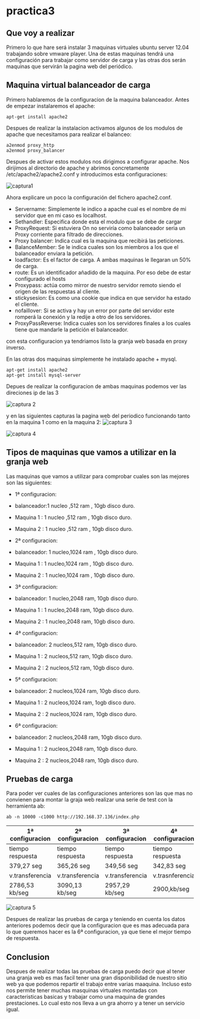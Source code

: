 practica3 
==========================================================================================================================

Que voy a realizar
--------------------------------------------------------------------------------------------------------------------------
Primero lo que hare será instalar 3 maquinas virtuales ubuntu server 12.04 trabajando sobre vmware player. Una de estas maquinas tendrá una configuración para trabajar como servidor de carga y las otras dos serán maquinas que servirán la pagina web del periódico.


Maquina virtual balanceador de carga
--------------------------------------------------------------------------------------------------------------------------
Primero hablaremos de la configuracion de la maquina balanceador.
Antes de empezar instalaremos el apache:
```
apt-get install apache2
```
Despues de realizar la instalacion activamos algunos de los modulos de apache que necesitamos para realizar el balanceo:

```
a2enmod proxy_http
a2enmod proxy_balancer

```
Despues de activar estos modulos nos dirigimos a configurar apache. Nos dirijimos al directorio de apache y abrimos concretamente /etc/apache2/apache2.conf y introducimos esta configuraciones:

![captura1](https://dl.dropbox.com/s/5ad3ik0k9ixpzvi/1.png)

Ahora explicare un poco la configuración del fichero apache2.conf.
-  Servername: Simplemente le indico a apache cual es el nombre de mi servidor que en mi caso es localhost.
-  Sethandler: Especifica donde esta el modulo que se debe de cargar
-  ProxyRequest: Si estuviera On no serviría como balanceador seria un Proxy corriente para filtrado de direcciones.
-  Proxy balancer: Indica cual es la maquina que recibirá las peticiones.
-  BalanceMember: Se le indica cuales son los miembros a los que el balanceador enviara la petición.
-  loadfactor: Es el factor de carga. A ambas maquinas le llegaran un 50% de carga.
-  route: Es un identificador añadido de la maquina. Por eso debe de estar configurado el hosts
-  Proxypass: actúa como mirror de nuestro servidor remoto siendo el origen de las respuestas al cliente.
-  stickysesion: Es como una cookie que indica en que servidor ha estado el cliente.
-  nofaillover: Si se activa y hay un error por parte del servidor este romperá la conexión y la redije a otro de los servidores.
-  ProxyPassReverse: Indica cuales son los servidores finales a los cuales tiene que mandarle la petición el balanceador.

con esta configuracion ya tendriamos listo la granja web basada en proxy inverso.

En las otras dos maquinas simplemente he instalado apache + mysql.

```
apt-get install apache2
apt-get install mysql-server
```

Depues de realizar la configuracion de ambas maquinas podemos ver las direciones ip de las 3

![captura 2](https://dl.dropbox.com/s/xulymv0aherrst7/4.png)

y en las siguientes capturas la pagina web del periodico funcionando tanto en la maquina 1 como en la maquina 2:
![captura 3](https://dl.dropbox.com/s/gltucpicg09t08c/3.png)

![captura 4](https://dl.dropbox.com/s/ii23t60zai2m26p/2.png)

Tipos de maquinas que vamos a utilizar en la granja web
------------------------------------------------------------------------------------------------------------------------
Las maquinas que vamos a utilizar para comprobar cuales son las mejores son las siguientes:

- 1ª configuracion:
- balanceador:1 nucleo ,512 ram , 10gb disco duro.
- Maquina 1 : 1 nucleo ,512 ram , 10gb disco duro.
- Maquina 2 : 1 nucleo ,512 ram , 10gb disco duro.

- 2ª configuracion:
- balanceador: 1 nucleo,1024 ram , 10gb disco duro.
- Maquina 1 :  1 nucleo,1024 ram , 10gb disco duro.
- Maquina 2 :  1 nucleo,1024 ram , 10gb disco duro.

- 3ª configuracion:
- balanceador: 1 nucleo,2048 ram, 10gb disco duro.
- Maquina 1  : 1 nucleo,2048 ram, 10gb disco duro.
- Maquina 2  : 1 nucleo,2048 ram, 10gb disco duro.

- 4ª configuracion:
- balanceador: 2 nucleos,512 ram, 10gb disco duro.
- Maquina 1  : 2 nucleos,512 ram, 10gb disco duro.
- Maquina 2  : 2 nucleos,512 ram, 10gb disco duro.

- 5ª configuracion:
- balanceador: 2 nucleos,1024 ram, 10gb disco duro.
- Maquina 1  : 2 nucleos,1024 ram, 1ogb disco duro.
- Maquina 2  : 2 nucleos,1024 ram, 10gb disco duro.

- 6ª configuracion:
- balanceador: 2 nucleos,2048 ram, 10gb disco duro.
- Maquina 1  : 2 nucleos,2048 ram, 10gb disco duro.
- Maquina 2  : 2 nucleos,2048 ram, 10gb disco duro.


Pruebas de carga
------------------------------------------------------------------------------------------------------------------------

Para poder ver cuales de las configuraciones anteriores son las que mas no convienen para montar la graja web realizar una serie de test con la herramienta ab:
```
ab -n 10000 -c1000 http://192.168.37.136/index.php
```
|1ª configuracion|2ª configuracion|3ª configuracion|4ª configuracion|5ª configuracion|6ª configuracion|
|----------------|----------------|----------------|----------------|----------------|----------------|
|tiempo respuesta|tiempo respuesta|tiempo respuesta|tiempo respuesta|tiempo respuesta|tiempo respuesta|
|379,27 seg      |365,26 seg      |349,56 seg      |342,83 seg      |335,86 seg      |330,44 seg      |
|v.transferencia |v.transferencia |v.transferencia |v.trasnferencia |v.transferencia |v.transferencia |
|2786,53 kb/seg  |3090,13 kb/seg  |2957,29 kb/seg  |2900,kb/seg     |3196,67 kb/seg  |2888,61 kb/seg  |

![captura 5](https://dl.dropbox.com/s/g06274lfdt3lu4g/grafica.png)


Despues de realizar las pruebas de carga y teniendo en cuenta los datos anteriores podemos decir que la configuracion que es mas adecuada para lo que queremos hacer es la 6ª configuracion, ya que tiene el mejor tiempo de respuesta.

Conclusion
------------------------------
Despues de realizar todas las pruebas de carga puedo decir que al tener una granja web es mas facil tener una gran disponibilidad de nuestro sitio web ya que podemos repartir el trabajo entre varias maaquina. Incluso esto nos permite tener muchas masquinas virtuales montadas con caracteristicas basicas y trabajar como una maquina de grandes prestaciones. Lo cual esto nos lleva a un gra ahorro y a tener un servicio igual.

